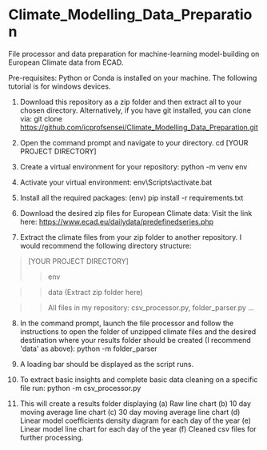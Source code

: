 # Climate_Modelling_Data_Preparation
File processor and data preparation for machine-learning model-building on European Climate data from ECAD. 

Pre-requisites: Python or Conda is installed on your machine. The following tutorial is for windows devices.

1) Download this repository as a zip folder and then extract all to your chosen directory. Alternatively, if you have git installed, you can clone via: 
git clone https://github.com/icprofsensei/Climate_Modelling_Data_Preparation.git

2) Open the command prompt and navigate to your directory.
cd [YOUR PROJECT DIRECTORY]

3) Create a virtual environment for your repository:
python -m venv env

4) Activate your virtual environment:
env\Scripts\activate.bat

5) Install all the required packages:
(env) pip install -r requirements.txt

6) Download the desired zip files for European Climate data:
Visit the link here: https://www.ecad.eu/dailydata/predefinedseries.php

7) Extract the climate files from your zip folder to another repository. I would recommend the following directory structure:
>[YOUR PROJECT DIRECTORY]
>>env


>>data (Extract zip folder here)


>>All files in my repository: csv_processor.py, folder_parser.py ...

8) In the command prompt, launch the file processor and follow the instructions to open the folder of unzipped climate files and the desired destination where your results folder should be created (I recommend 'data' as above):
python -m folder_parser

9) A loading bar should be displayed as the script runs.

10) To extract basic insights and complete basic data cleaning on a specific file run:
python -m csv_processor.py

11) This will create a results folder displaying (a) Raw line chart (b) 10 day moving average line chart (c) 30 day moving average line chart (d) Linear model coefficients density diagram for each day of the year (e) Linear model line chart for each day of the year (f) Cleaned csv files for further processing.

